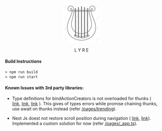 <p align="center"><img width=25% src="https://raw.githubusercontent.com/VarmaMSP/lyre/master/static/github/lyre.jpg?token=AEN7WJX5EG5EHF64KWC7LBC6JEZBQ"></p>
<p align="center">L Y R E</p>


#### Build Instructions

```
> npm run build
> npm run start
```
	   
####  Known Issues with 3rd party libraries:

- Type definitions for bindActionCreators is not overloaded for thunks ( [link](https://github.com/piotrwitek/react-redux-typescript-guide/issues/110), [link](https://github.com/piotrwitek/react-redux-typescript-guide/issues/6), [link](https://github.com/piotrwitek/react-redux-typescript-guide/pull/157) ). This gives of types errors while promise chaining thunks, use await on thunks instead (refer [/pages/trending]()).

- Next Js doest not restore scroll position during navigation ( [link](https://github.com/zeit/next.js/issues/4169), [link](https://github.com/zeit/next.js/issues/3303)). Implemented a custom solution for now (refer [/pages/_app.ts]()).
